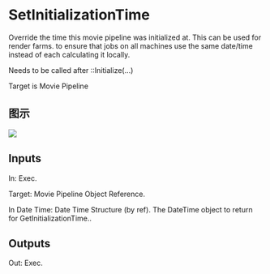 # SetInitializationTime

Override the time this movie pipeline was initialized at. This can be used for render farms. to ensure that jobs on all machines use the same date/time instead of each calculating it locally.

Needs to be called after ::Initialize(...)

Target is Movie Pipeline

## 图示

![]($-20221218-20095995.png)

## Inputs

In: Exec.

Target: Movie Pipeline Object Reference.

In Date Time: Date Time Structure (by ref). The DateTime object to return for GetInitializationTime..  

## Outputs

Out: Exec.

